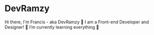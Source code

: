 # DevRamzy
Hi there, I'm Francis - aka DevRamzy 👋
I am a Front-end Developer and Designer!
🌱 I’m currently learning everything 🤣
